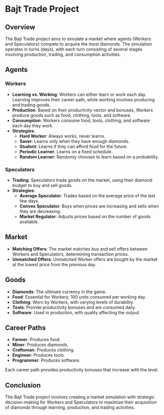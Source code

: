 # Bajt Trade Project

## Overview

The Bajt Trade project aims to simulate a market where agents (Workers and Speculators) compete to acquire the most diamonds. The simulation operates in turns (days), with each turn consisting of several stages involving production, trading, and consumption activities.

## Agents

### Workers

- **Learning vs. Working**: Workers can either learn or work each day. Learning improves their career path, while working involves producing and trading goods.
- **Production**: Based on their productivity vector and bonuses, Workers produce goods such as food, clothing, tools, and software.
- **Consumption**: Workers consume food, tools, clothing, and software each day they work.
- **Strategies**:
  - **Hard Worker**: Always works, never learns.
  - **Saver**: Learns only when they have enough diamonds.
  - **Student**: Learns if they can afford food for the future.
  - **Periodic Learner**: Learns on a fixed schedule.
  - **Random Learner**: Randomly chooses to learn based on a probability.

### Speculators

- **Trading**: Speculators trade goods on the market, using their diamond budget to buy and sell goods.
- **Strategies**:
  - **Average Speculator**: Trades based on the average price of the last few days.
  - **Convex Speculator**: Buys when prices are increasing and sells when they are decreasing.
  - **Market Regulator**: Adjusts prices based on the number of goods available.

## Market

- **Matching Offers**: The market matches buy and sell offers between Workers and Speculators, determining transaction prices.
- **Unmatched Offers**: Unmatched Worker offers are bought by the market at the lowest price from the previous day.

## Goods

- **Diamonds**: The ultimate currency in the game.
- **Food**: Essential for Workers; 100 units consumed per working day.
- **Clothing**: Worn by Workers, with varying levels of durability.
- **Tools**: Provide productivity bonuses and are consumed daily.
- **Software**: Used in production, with quality affecting the output.

## Career Paths

- **Farmer**: Produces food.
- **Miner**: Produces diamonds.
- **Craftsman**: Produces clothing.
- **Engineer**: Produces tools.
- **Programmer**: Produces software.

Each career path provides productivity bonuses that increase with the level.

## Conclusion

The Bajt Trade project involves creating a market simulation with strategic decision-making for Workers and Speculators to maximize their acquisition of diamonds through learning, production, and trading activities.
